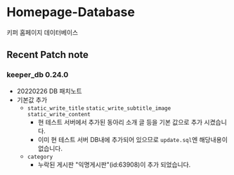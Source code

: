 

# Homepage-Database

키퍼 홈페이지 데이터베이스

## Recent Patch note
### keeper_db 0.24.0
- 20220226 DB 패치노트
- 기본값 추가
    - `static_write_title` `static_write_subtitle_image` `static_write_content`
        - 현 테스트 서버에서 추가된 동아리 소개 글 등을 기본 값으로 추가 시켰습니다.
        - 이미 현 테스트 서버 DB내에 추가되어 있으므로 `update.sql`엔 해당내용이 없습니다.
    - `category`
        - 누락된 게시판 "익명게시판"(id:63908)이 추가 되었습니다.
